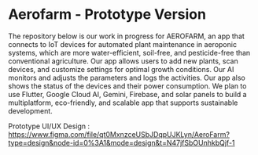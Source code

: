 # Aerofarm - Prototype Version

The repository below is our work in progress for AEROFARM, an app that connects to IoT devices for automated plant maintenance in aeroponic systems, which are more water-efficient, soil-free, and pesticide-free than conventional agriculture. Our app allows users to add new plants, scan devices, and customize settings for optimal growth conditions. Our AI monitors and adjusts the parameters and logs the activities. Our app also shows the status of the devices and their power consumption. We plan to use Flutter, Google Cloud AI, Gemini, Firebase, and solar panels to build a multiplatform, eco-friendly, and scalable app that supports sustainable development.

Prototype UI/UX Design :
https://www.figma.com/file/qt0MxnzceUSbJDqpUJKLyn/AeroFarm?type=design&node-id=0%3A1&mode=design&t=N47jfSbOUnhkbQjf-1
